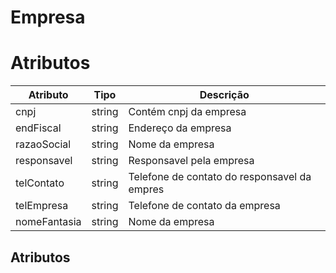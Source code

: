 # Empresa

# Atributos

| Atributo     | Tipo   | Descrição                                    |
| ------------ | ------ | -------------------------------------------- |
| cnpj         | string | Contém cnpj da empresa                       |
| endFiscal    | string | Endereço da empresa                          |
| razaoSocial  | string | Nome da empresa                              |
| responsavel  | string | Responsavel pela empresa                     |
| telContato   | string | Telefone de contato do responsavel da empres |
| telEmpresa   | string | Telefone de contato da empresa               |
| nomeFantasia | string | Nome da empresa                              |

## Atributos


